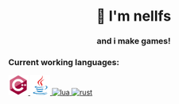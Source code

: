 <h1 align="center">👋 I'm nellfs</h1>
<h3 align="center">and i make games!</h3>
<h3 align="left">Current working languages:</h3>
<p align="left"> <a href="https://www.w3schools.com/cpp/" target="_blank"> <img src="https://raw.githubusercontent.com/devicons/devicon/master/icons/cplusplus/cplusplus-original.svg" alt="cplusplus" width="40" height="40"/> </a> <a href="https://www.java.com" target="_blank"> <img src="https://raw.githubusercontent.com/devicons/devicon/master/icons/java/java-original.svg" alt="java" width="40" height="40"/> </a> <a href="https://www.lua.org/" target="_blank"> <img src="https://upload.wikimedia.org/wikipedia/commons/thumb/c/cf/Lua-Logo.svg/260px-Lua-Logo.svg.png" alt="lua" width="40" height="40"/> </a> 
<a href="https://rust-lang.org/" target="_blank"> <img src="https://www.rust-lang.org/static/images/rust-logo-blk.svg" alt="rust" width="40" height="40"/> </a> </p>
